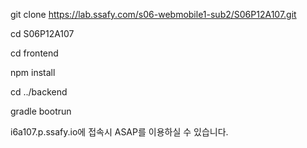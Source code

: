 git clone https://lab.ssafy.com/s06-webmobile1-sub2/S06P12A107.git

cd S06P12A107

cd frontend

npm install

cd ../backend

gradle bootrun

i6a107.p.ssafy.io에 접속시 ASAP를 이용하실 수 있습니다.
